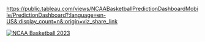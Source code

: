 https://public.tableau.com/views/NCAABasketballPredictionDashboardMobile/PredictionDashboard?:language=en-US&:display_count=n&:origin=viz_share_link

<div class='tableauPlaceholder' id='viz1676820198199' style='position: relative'><noscript><a href='#'><img alt='NCAA Basketball 2023 ' src='https:&#47;&#47;public.tableau.com&#47;static&#47;images&#47;NC&#47;NCAABasketballPredictionDashboardMobile&#47;PredictionDashboard&#47;1_rss.png' style='border: none' /></a></noscript><object class='tableauViz'  style='display:none;'><param name='host_url' value='https%3A%2F%2Fpublic.tableau.com%2F' /> <param name='embed_code_version' value='3' /> <param name='site_root' value='' /><param name='name' value='NCAABasketballPredictionDashboardMobile&#47;PredictionDashboard' /><param name='tabs' value='no' /><param name='toolbar' value='yes' /><param name='static_image' value='https:&#47;&#47;public.tableau.com&#47;static&#47;images&#47;NC&#47;NCAABasketballPredictionDashboardMobile&#47;PredictionDashboard&#47;1.png' /> <param name='animate_transition' value='yes' /><param name='display_static_image' value='yes' /><param name='display_spinner' value='yes' /><param name='display_overlay' value='yes' /><param name='display_count' value='yes' /><param name='language' value='en-US' /></object></div> 
